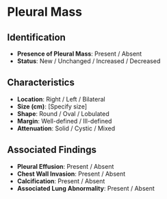 
# Pleural Mass

## Identification
- **Presence of Pleural Mass**: Present / Absent
- **Status**: New / Unchanged / Increased / Decreased

## Characteristics
- **Location**: Right / Left / Bilateral
- **Size (cm)**: [Specify size]
- **Shape**: Round / Oval / Lobulated
- **Margin**: Well-defined / Ill-defined
- **Attenuation**: Solid / Cystic / Mixed

## Associated Findings
- **Pleural Effusion**: Present / Absent
- **Chest Wall Invasion**: Present / Absent
- **Calcification**: Present / Absent
- **Associated Lung Abnormality**: Present / Absent
